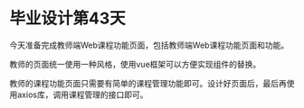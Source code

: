 # 毕业设计第43天

今天准备完成教师端Web课程功能页面，包括教师端Web课程功能页面和功能。

教师的页面统一使用一种风格，使用vue框架可以方便实现组件的替换。

教师的课程功能页面只需要有简单的课程管理功能即可。设计好页面后，最后再使用axios库，调用课程管理的接口即可。

